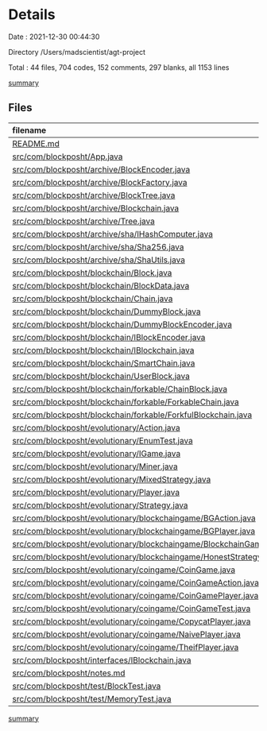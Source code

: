 # Details

Date : 2021-12-30 00:44:30

Directory /Users/madscientist/agt-project

Total : 44 files,  704 codes, 152 comments, 297 blanks, all 1153 lines

[summary](results.md)

## Files
| filename | language | code | comment | blank | total |
| :--- | :--- | ---: | ---: | ---: | ---: |
| [README.md](/README.md) | Markdown | 1 | 0 | 0 | 1 |
| [src/com/blockposht/App.java](/src/com/blockposht/App.java) | Java | 5 | 1 | 2 | 8 |
| [src/com/blockposht/archive/BlockEncoder.java](/src/com/blockposht/archive/BlockEncoder.java) | Java | 1 | 9 | 5 | 15 |
| [src/com/blockposht/archive/BlockFactory.java](/src/com/blockposht/archive/BlockFactory.java) | Java | 0 | 18 | 8 | 26 |
| [src/com/blockposht/archive/BlockTree.java](/src/com/blockposht/archive/BlockTree.java) | Java | 0 | 7 | 4 | 11 |
| [src/com/blockposht/archive/Blockchain.java](/src/com/blockposht/archive/Blockchain.java) | Java | 0 | 49 | 14 | 63 |
| [src/com/blockposht/archive/Tree.java](/src/com/blockposht/archive/Tree.java) | Java | 0 | 28 | 12 | 40 |
| [src/com/blockposht/archive/sha/IHashComputer.java](/src/com/blockposht/archive/sha/IHashComputer.java) | Java | 4 | 0 | 2 | 6 |
| [src/com/blockposht/archive/sha/Sha256.java](/src/com/blockposht/archive/sha/Sha256.java) | Java | 15 | 0 | 9 | 24 |
| [src/com/blockposht/archive/sha/ShaUtils.java](/src/com/blockposht/archive/sha/ShaUtils.java) | Java | 22 | 4 | 6 | 32 |
| [src/com/blockposht/blockchain/Block.java](/src/com/blockposht/blockchain/Block.java) | Java | 33 | 0 | 9 | 42 |
| [src/com/blockposht/blockchain/BlockData.java](/src/com/blockposht/blockchain/BlockData.java) | Java | 15 | 0 | 6 | 21 |
| [src/com/blockposht/blockchain/Chain.java](/src/com/blockposht/blockchain/Chain.java) | Java | 66 | 12 | 24 | 102 |
| [src/com/blockposht/blockchain/DummyBlock.java](/src/com/blockposht/blockchain/DummyBlock.java) | Java | 7 | 0 | 3 | 10 |
| [src/com/blockposht/blockchain/DummyBlockEncoder.java](/src/com/blockposht/blockchain/DummyBlockEncoder.java) | Java | 6 | 0 | 2 | 8 |
| [src/com/blockposht/blockchain/IBlockEncoder.java](/src/com/blockposht/blockchain/IBlockEncoder.java) | Java | 4 | 0 | 2 | 6 |
| [src/com/blockposht/blockchain/IBlockchain.java](/src/com/blockposht/blockchain/IBlockchain.java) | Java | 4 | 0 | 3 | 7 |
| [src/com/blockposht/blockchain/SmartChain.java](/src/com/blockposht/blockchain/SmartChain.java) | Java | 6 | 0 | 3 | 9 |
| [src/com/blockposht/blockchain/UserBlock.java](/src/com/blockposht/blockchain/UserBlock.java) | Java | 22 | 0 | 9 | 31 |
| [src/com/blockposht/blockchain/forkable/ChainBlock.java](/src/com/blockposht/blockchain/forkable/ChainBlock.java) | Java | 34 | 2 | 11 | 47 |
| [src/com/blockposht/blockchain/forkable/ForkableChain.java](/src/com/blockposht/blockchain/forkable/ForkableChain.java) | Java | 55 | 1 | 19 | 75 |
| [src/com/blockposht/blockchain/forkable/ForkfulBlockchain.java](/src/com/blockposht/blockchain/forkable/ForkfulBlockchain.java) | Java | 69 | 3 | 16 | 88 |
| [src/com/blockposht/evolutionary/Action.java](/src/com/blockposht/evolutionary/Action.java) | Java | 3 | 0 | 3 | 6 |
| [src/com/blockposht/evolutionary/EnumTest.java](/src/com/blockposht/evolutionary/EnumTest.java) | Java | 16 | 5 | 5 | 26 |
| [src/com/blockposht/evolutionary/IGame.java](/src/com/blockposht/evolutionary/IGame.java) | Java | 6 | 0 | 3 | 9 |
| [src/com/blockposht/evolutionary/Miner.java](/src/com/blockposht/evolutionary/Miner.java) | Java | 5 | 0 | 2 | 7 |
| [src/com/blockposht/evolutionary/MixedStrategy.java](/src/com/blockposht/evolutionary/MixedStrategy.java) | Java | 0 | 6 | 3 | 9 |
| [src/com/blockposht/evolutionary/Player.java](/src/com/blockposht/evolutionary/Player.java) | Java | 14 | 0 | 5 | 19 |
| [src/com/blockposht/evolutionary/Strategy.java](/src/com/blockposht/evolutionary/Strategy.java) | Java | 19 | 0 | 7 | 26 |
| [src/com/blockposht/evolutionary/blockchaingame/BGAction.java](/src/com/blockposht/evolutionary/blockchaingame/BGAction.java) | Java | 12 | 0 | 5 | 17 |
| [src/com/blockposht/evolutionary/blockchaingame/BGPlayer.java](/src/com/blockposht/evolutionary/blockchaingame/BGPlayer.java) | Java | 11 | 2 | 6 | 19 |
| [src/com/blockposht/evolutionary/blockchaingame/BlockchainGame.java](/src/com/blockposht/evolutionary/blockchaingame/BlockchainGame.java) | Java | 25 | 3 | 12 | 40 |
| [src/com/blockposht/evolutionary/blockchaingame/HonestStrategy.java](/src/com/blockposht/evolutionary/blockchaingame/HonestStrategy.java) | Java | 17 | 2 | 6 | 25 |
| [src/com/blockposht/evolutionary/coingame/CoinGame.java](/src/com/blockposht/evolutionary/coingame/CoinGame.java) | Java | 69 | 0 | 15 | 84 |
| [src/com/blockposht/evolutionary/coingame/CoinGameAction.java](/src/com/blockposht/evolutionary/coingame/CoinGameAction.java) | Java | 17 | 0 | 7 | 24 |
| [src/com/blockposht/evolutionary/coingame/CoinGamePlayer.java](/src/com/blockposht/evolutionary/coingame/CoinGamePlayer.java) | Java | 22 | 0 | 8 | 30 |
| [src/com/blockposht/evolutionary/coingame/CoinGameTest.java](/src/com/blockposht/evolutionary/coingame/CoinGameTest.java) | Java | 14 | 0 | 7 | 21 |
| [src/com/blockposht/evolutionary/coingame/CopycatPlayer.java](/src/com/blockposht/evolutionary/coingame/CopycatPlayer.java) | Java | 20 | 0 | 7 | 27 |
| [src/com/blockposht/evolutionary/coingame/NaivePlayer.java](/src/com/blockposht/evolutionary/coingame/NaivePlayer.java) | Java | 12 | 0 | 6 | 18 |
| [src/com/blockposht/evolutionary/coingame/TheifPlayer.java](/src/com/blockposht/evolutionary/coingame/TheifPlayer.java) | Java | 12 | 0 | 5 | 17 |
| [src/com/blockposht/interfaces/IBlockchain.java](/src/com/blockposht/interfaces/IBlockchain.java) | Java | 6 | 0 | 3 | 9 |
| [src/com/blockposht/notes.md](/src/com/blockposht/notes.md) | Markdown | 3 | 0 | 2 | 5 |
| [src/com/blockposht/test/BlockTest.java](/src/com/blockposht/test/BlockTest.java) | Java | 17 | 0 | 4 | 21 |
| [src/com/blockposht/test/MemoryTest.java](/src/com/blockposht/test/MemoryTest.java) | Java | 15 | 0 | 7 | 22 |

[summary](results.md)